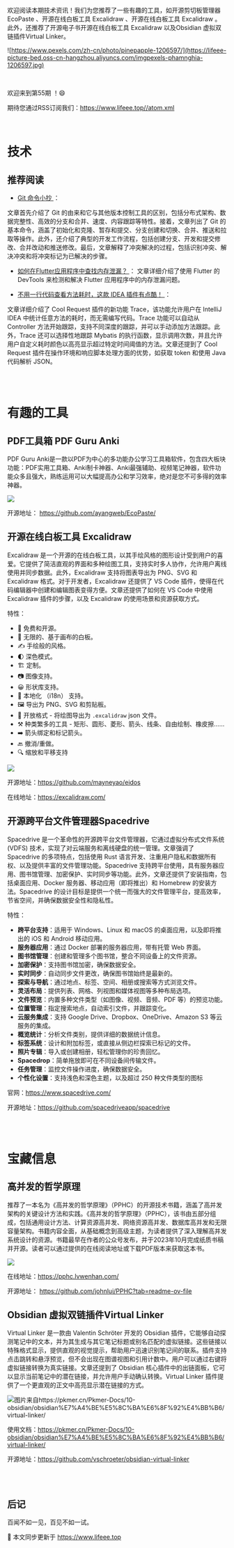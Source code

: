 欢迎阅读本期技术资讯！我们为您推荐了一些有趣的工具，如开源剪切板管理器EcoPaste 、开源在线白板工具 Excalidraw  、开源在线白板工具 Excalidraw 。此外，还推荐了开源电子书开源在线白板工具 Excalidraw 以及Obsidian 虚拟双链插件Virtual Linker。

 

![https://www.pexels.com/zh-cn/photo/pinepapple-1206597/](https://lifeee-picture-bed.oss-cn-hangzhou.aliyuncs.com/imgpexels-phamnghia-1206597.jpg)

<!-- more -->



<br />

欢迎来到第55期 ！😄

期待您通过RSS订阅我们：https://www.lifeee.top//atom.xml

<br />

# 技术


## 推荐阅读

-   [Git 命令小抄  ](https://mp.weixin.qq.com/s/Pzs1X0bpXUE1AzeMxyGl3g) ：  

  文章首先介绍了 Git 的由来和它与其他版本控制工具的区别，包括分布式架构、数据完整性、高效的分支和合并、速度、内容跟踪等特性。接着，文章列出了 Git 的基本命令，涵盖了初始化和克隆、暂存和提交、分支创建和切换、合并、推送和拉取等操作。此外，还介绍了典型的开发工作流程，包括创建分支、开发和提交修改、合并改动和推送修改。最后，文章解释了冲突解决的过程，包括识别冲突、解决冲突和将冲突标记为已解决的步骤。

-    [如何在Flutter应用程序中查找内存泄漏？ ](https://mp.weixin.qq.com/s/I01UZboRX95XCN1Fy9T45g)： 文章详细介绍了使用 Flutter 的 DevTools 来检测和解决 Flutter 应用程序中的内存泄漏问题。

-   [不用一行代码查看方法耗时，这款 IDEA 插件有点酷！  ](https://mp.weixin.qq.com/s/Hhv5qwPLMs9eaNi-1xd9yg)：  

   文章详细介绍了 Cool Request 插件的新功能 Trace，该功能允许用户在 IntelliJ IDEA 中统计任意方法的耗时，而无需编写代码。Trace 功能可以自动从 Controller 方法开始跟踪，支持不同深度的跟踪，并可以手动添加方法跟踪。此外，Trace 还可以选择性地跟踪 Mybatis 的执行函数，显示调用次数，并且允许用户自定义耗时颜色以高亮显示超过特定时间阈值的方法。文章还提到了 Cool Request 插件在操作环境和响应脚本处理方面的优势，如获取 token 和使用 Java 代码解析 JSON。



<br />

<br />

# 有趣的工具

## PDF工具箱 PDF Guru Anki



 PDF Guru Anki是一款以PDF为中心的多功能办公学习工具箱软件，包含四大板块功能：PDF实用工具箱、Anki制卡神器、Anki最强辅助、视频笔记神器，软件功能众多且强大，熟练运用可以大幅提高办公和学习效率，绝对是您不可多得的效率神器。

![](https://camo.githubusercontent.com/ead8fc6ee74c8edd50a5987c591d8685110b020a91f5afdfff5eff2993fad9b5/68747470733a2f2f6d696e696f2e6b6576696e326c692e746f702f696d6167652d6265642f77696b692f32303234303731303232313431352e706e67)

开源地址：  https://github.com/ayangweb/EcoPaste/







## 开源在线白板工具 Excalidraw 

 Excalidraw 是一个开源的在线白板工具，以其手绘风格的图形设计受到用户的喜爱。它提供了简洁直观的界面和多种绘图工具，支持实时多人协作，允许用户离线使用并同步数据。此外，Excalidraw 支持将图表导出为 PNG、SVG 和 Excalidraw 格式。对于开发者，Excalidraw 还提供了 VS Code 插件，使得在代码编辑器中创建和编辑图表变得方便。文章还提供了如何在 VS Code 中使用 Excalidraw 插件的步骤，以及 Excalidraw 的使用场景和资源获取方式。



特性：

-  💯 免费和开源。
- 🎨 无限的、基于画布的白板。
- ✍️ 手绘般的风格。
- 🌓 深色模式。
-  🏗️ 定制。
-  📷 图像支持。
- 😀 形状库支持。
- 👅  本地化 （i18n） 支持。
- 🖼️  导出为 PNG、SVG 和剪贴板。
- 💾 开放格式 - 将绘图导出为 `.excalidraw` json 文件。
- ⚒️ 种类繁多的工具 - 矩形、圆形、菱形、箭头、线条、自由绘制、橡皮擦......
- ➡️ 箭头绑定和标记箭头。
- 🔙 撤消/重做。
- 🔍 缩放和平移支持



![](https://camo.githubusercontent.com/ddb3b5442d70e4dc28bf57c16f772be3ebe1ac3768ffbacaca3606013bf696a4/68747470733a2f2f657863616c69647261772e6e7963332e63646e2e6469676974616c6f6365616e7370616365732e636f6d2f67697468756225324670726f647563745f73686f77636173652e706e67)



开源地址：https://github.com/mayneyao/eidos

在线地址：https://excalidraw.com/



## 开源跨平台文件管理器Spacedrive

Spacedrive 是一个革命性的开源跨平台文件管理器，它通过虚拟分布式文件系统 (VDFS) 技术，实现了对云端服务和离线硬盘的统一管理。文章强调了 Spacedrive 的多项特点，包括使用 Rust 语言开发、注重用户隐私和数据所有权、以及提供丰富的文件管理功能。Spacedrive 支持跨平台使用，具有服务器应用、图书馆管理、加密保护、实时同步等功能。此外，文章还提供了安装指南，包括桌面应用、Docker 服务器、移动应用（即将推出）和 Homebrew 的安装方法。Spacedrive 的设计目标是提供一个统一而强大的文件管理平台，提高效率，节省空间，并确保数据安全性和隐私性。

特性：

- **跨平台支持**：适用于 Windows、Linux 和 macOS 的桌面应用，以及即将推出的 iOS 和 Android 移动应用。
- **服务器应用**：通过 Docker 部署的服务器应用，带有托管 Web 界面。
- **图书馆管理**：创建和管理多个图书馆，整合不同设备上的文件资源。
- **加密保护**：支持图书馆加密，确保数据安全。
- **实时同步**：自动同步文件更改，确保图书馆始终是最新的。
- **探索与导航**：通过地点、标签、空间、相册或搜索等方式浏览文件。
- **灵活布局**：提供列表、网格、列视图和媒体视图等多种布局选项。
- **文件预览**：内置多种文件类型（如图像、视频、音频、PDF 等）的预览功能。
- **位置管理**：指定搜索地点，自动索引文件，并跟踪变化。
- **云服务集成**：支持 Google Drive、Dropbox、OneDrive、Amazon S3 等云服务的集成。
- **概览统计**：分析文件类别，提供详细的数据统计信息。
- **标签系统**：设计和附加标签，或直接从侧边栏探索已标记的文件。
- **照片专辑**：导入或创建相册，轻松管理你的珍贵回忆。
- **Spacedrop**：简单拖放即可在不同设备间传输文件。
- **任务管理**：监控文件操作进度，确保数据安全。
- **个性化设置**：支持浅色和深色主题，以及超过 250 种文件类型的图标



官网：https://www.spacedrive.com/

开源地址：https://github.com/spacedriveapp/spacedrive



<br />

<br />

# 宝藏信息

##  高并发的哲学原理 

推荐了一本名为《高并发的哲学原理》（PPHC）的开源技术书籍，涵盖了高并发架构的关键设计方法和实践。《高并发的哲学原理》（PPHC），该书由五部分组成，包括通用设计方法、计算资源高并发、网络资源高并发、数据库高并发和无限容量架构。书籍内容全面，从基础概念到高级主题，为读者提供了深入理解高并发系统设计的资源。书籍最早在作者的公众号发布，并于2023年10月完成纸质书稿并开源。读者可以通过提供的在线阅读地址或下载PDF版本来获取这本书。

![](https://lifeee-picture-bed.oss-cn-hangzhou.aliyuncs.com/imgfile_1723562603970_330.png)



在线地址：https://pphc.lvwenhan.com/

开源地址： https://github.com/johnlui/PPHC?tab=readme-ov-file





## Obsidian 虚拟双链插件Virtual Linker



Virtual Linker 是一款由 Valentin Schröter 开发的 Obsidian 插件，它能够自动探测笔记中的文本，并为其生成与其它笔记标题或别名匹配的虚拟链接。这些链接以特殊格式显示，提供直观的视觉提示，帮助用户迅速识别笔记间的联系。插件支持点击跳转和悬浮预览，但不会出现在图谱视图和引用计数中。用户可以通过右键将虚拟链接转换为真实链接。文章还提到了 Obsidian 核心插件中的出链面板，它可以显示当前笔记中的潜在链接，并允许用户手动确认转换。Virtual Linker 插件提供了一个更直观的正文中高亮显示潜在链接的方式。

![图片来自https://pkmer.cn/Pkmer-Docs/10-obsidian/obsidian%E7%A4%BE%E5%8C%BA%E6%8F%92%E4%BB%B6/virtual-linker/](https://cdn.pkmer.cn/images/20240730204932.png!pkmer)

使用文档：https://pkmer.cn/Pkmer-Docs/10-obsidian/obsidian%E7%A4%BE%E5%8C%BA%E6%8F%92%E4%BB%B6/virtual-linker/

开源地址：https://github.com/vschroeter/obsidian-virtual-linker



<br />

<br />

## 后记

百闻不如一见，百见不如一试。

🎉 本文同步更新于  https://www.lifeee.top



